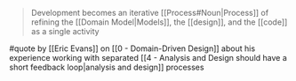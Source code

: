 > Development becomes an iterative [[Process#Noun|Process]] of refining the [[Domain Model|Models]], the [[design]], and the [[code]] as a single activity

#quote by [[Eric Evans]] on [[0 - Domain-Driven Design]] about his experience working with separated [[4 - Analysis and Design should have a short feedback loop|analysis and design]] processes